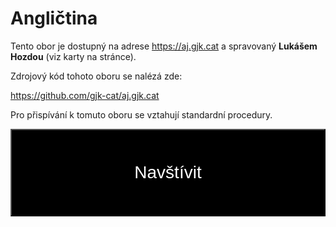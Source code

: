 # Angličtina

Tento obor je dostupný na adrese <https://aj.gjk.cat>
a spravovaný __Lukášem Hozdou__ (viz karty na stránce).

Zdrojový kód tohoto oboru se nalézá zde:

<https://github.com/gjk-cat/aj.gjk.cat>

Pro přispívání k tomuto oboru se vztahují standardní
procedury.


<a href="https://aj.gjk.cat"><button style="height:5em; width: 100%; background-color: black; color: white; font-size: 2em; cursor: pointer">Navštívit</button><a>

